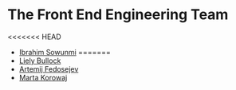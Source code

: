 # The Front End Engineering Team

<<<<<<< HEAD
+ [Ibrahim Sowunmi](https://github.com/ibrahimsow1)
=======
+ [Liely Bullock](https://github.com/lielybullock)
+ [Artemij Fedosejev](https://github.com/frontendinstructor)
+ [Marta Korowaj](https://github.com/stuffedmice)
